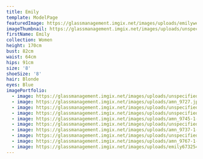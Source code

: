 ```yaml
---
title: Emily
template: ModelPage
featuredImage: https://glassmanagement.imgix.net/images/uploads/emilywesbann23801873.jpg
imageThumbnail: https://glassmanagement.imgix.net/images/uploads/unspecified-14.jpeg
firstName: Emily
collection: Women
height: 170cm
bust: 82cm
waist: 64cm
hips: 91cm
size: '8'
shoeSize: '8'
hair: Blonde
eyes: Blue
imagePortfolio:
  - image: https://glassmanagement.imgix.net/images/uploads/unspecified-11.jpeg
  - image: https://glassmanagement.imgix.net/images/uploads/amn_9727.jpg
  - image: https://glassmanagement.imgix.net/images/uploads/unspecified-2.jpeg
  - image: https://glassmanagement.imgix.net/images/uploads/unspecified-6.jpeg
  - image: https://glassmanagement.imgix.net/images/uploads/amn_9745-1-.jpg
  - image: https://glassmanagement.imgix.net/images/uploads/unspecified-9.jpeg
  - image: https://glassmanagement.imgix.net/images/uploads/amn_9737-1-.jpg
  - image: https://glassmanagement.imgix.net/images/uploads/unspecified-8.jpeg
  - image: https://glassmanagement.imgix.net/images/uploads/amn_9767-1-.jpg
  - image: https://glassmanagement.imgix.net/images/uploads/emily673254bannerr.jpeg
---
```


